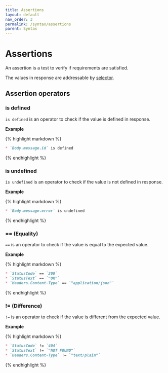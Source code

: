 ```yaml
---
title: Assertions
layout: default
nav_order: 3
permalink: /syntax/assertions
parent: Syntax
---
```


# Assertions

An assertion is a test to verify if requirements are satisfied.

The values in response are addressable by [selector](./selectors.md).

## Assertion operators

### is defined

`is defined` is an operator to check if the value is defined in response.

**Example**

{% highlight markdown %}
```markdown
* `Body.message.id` is defined
```
{% endhighlight %}

### is undefined

`is undefined` is an operator to check if the value is not defined in response.

**Example**

{% highlight markdown %}
```markdown
* `Body.message.error` is undefined
```
{% endhighlight %}

### == (Equality)

`==` is an operator to check if the value is equal to the expected value.

**Example**

{% highlight markdown %}
```markdown
* `StatusCode` == `200`
* `StatusText` == `"OK"`
* `Headers.Content-Type` == `"application/json"`
```
{% endhighlight %}

### != (Difference)

`!=` is an operator to check if the value is different from the expected value.

**Example**

{% highlight markdown %}
```markdown
* `StatusCode` != `404`
* `StatusText` != `"NOT FOUND"`
* `Headers.Content-Type` != `"text/plain"`
```
{% endhighlight %}